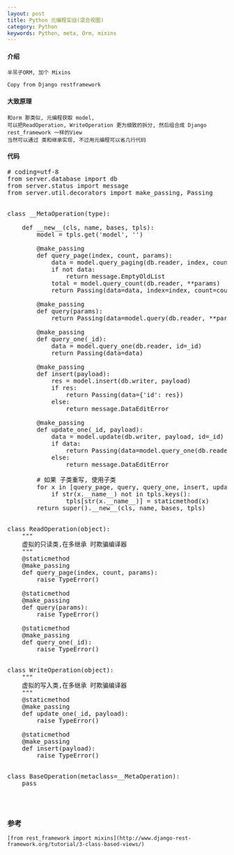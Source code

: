 ```yaml
---
layout: post
title: Python 元编程实战(混合视图)
category: Python
keywords: Python, meta, Orm, mixins
---
```


#### 介绍

	半吊子ORM, 加个 Mixins

    Copy from Django restframework

#### 大致原理

    和orm 那类似, 元编程获取 model,
    可以把ReadOperation, WriteOperation 更为细致的拆分, 然后组合成 Django rest_framework 一样的View
    当然可以通过 类和继承实现, 不过用元编程可以省几行代码


#### 代码

<pre class="prettyprint linenums">
# coding=utf-8
from server.database import db
from server.status import message
from server.util.decorators import make_passing, Passing


class __MetaOperation(type):

    def __new__(cls, name, bases, tpls):
        model = tpls.get('model', '')

        @make_passing
        def query_page(index, count, params):
            data = model.query_paging(db.reader, index, count, 'id desc', **params)
            if not data:
                return message.EmptyOldList
            total = model.query_count(db.reader, **params)
            return Passing(data=data, index=index, count=count, total=total)

        @make_passing
        def query(params):
            return Passing(data=model.query(db.reader, **params))

        @make_passing
        def query_one(_id):
            data = model.query_one(db.reader, id=_id)
            return Passing(data=data)

        @make_passing
        def insert(payload):
            res = model.insert(db.writer, payload)
            if res:
                return Passing(data={'id': res})
            else:
                return message.DataEditError

        @make_passing
        def update_one(_id, payload):
            data = model.update(db.writer, payload, id=_id)
            if data:
                return Passing(data=model.query_one(db.reader, id=_id))
            else:
                return message.DataEditError

        # 如果 子类重写, 使用子类
        for x in [query_page, query, query_one, insert, update_one]:
            if str(x.__name__) not in tpls.keys():
                tpls[str(x.__name__)] = staticmethod(x)
        return super().__new__(cls, name, bases, tpls)


class ReadOperation(object):
    """
    虚拟的只读类,在多继承 时欺骗编译器
    """
    @staticmethod
    @make_passing
    def query_page(index, count, params):
        raise TypeError()

    @staticmethod
    @make_passing
    def query(params):
        raise TypeError()

    @staticmethod
    @make_passing
    def query_one(_id):
        raise TypeError()


class WriteOperation(object):
    """
    虚拟的写入类,在多继承 时欺骗编译器
    """
    @staticmethod
    @make_passing
    def update_one(_id, payload):
        raise TypeError()

    @staticmethod
    @make_passing
    def insert(payload):
        raise TypeError()


class BaseOperation(metaclass=__MetaOperation):
    pass



</pre>

### 参考

    [from rest_framework import mixins](http://www.django-rest-framework.org/tutorial/3-class-based-views/)
